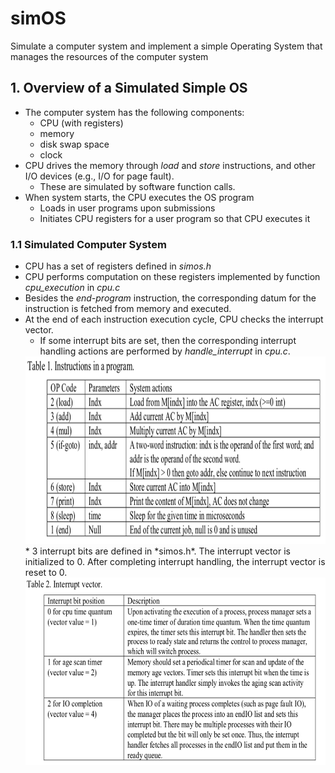 # simOS
Simulate a computer system and implement a simple Operating System that manages the resources of the computer system

## 1. Overview of a Simulated Simple OS
* The computer system has the following components: 
  * CPU (with registers)
  * memory
  * disk swap space
  * clock
* CPU drives the memory through *load* and *store* instructions, and other I/O devices (e.g., I/O for page fault).
  * These are simulated by software function calls.
* When system starts, the CPU executes the OS program
  * Loads in user programs upon submissions
  * Initiates CPU registers for a user program so that CPU executes it
  
### 1.1 Simulated Computer System
* CPU has a set of registers defined in *simos.h*
* CPU performs computation on these registers implemented by function *cpu_execution* in *cpu.c*
* Besides the *end-program* instruction, the corresponding datum for the instruction is fetched from memory and executed.
* At the end of each instruction execution cycle, CPU checks the interrupt vector. 
  * If some interrupt bits are set, then the corresponding interrupt handling actions are performed by *handle_interrupt* in *cpu.c*.<br>
  <img src="images/instruction.png" height=300 width=600 />
  * 3 interrupt bits are defined in *simos.h*. The interrupt vector is initialized to 0. After completing interrupt handling, the interrupt vector is reset to 0.<br>
  <img src="images/interrupt.png" height=300 width=600 />
